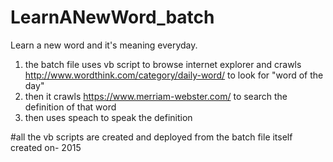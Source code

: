 # LearnANewWord_batch
Learn a new word and it's meaning everyday.

1) the batch file uses vb script to browse internet explorer and crawls http://www.wordthink.com/category/daily-word/ to look  for "word of the day"
2) then it crawls https://www.merriam-webster.com/ to search the definition of that word
3) then uses speach to speak the definition

#all the vb scripts are created and deployed from the batch file itself
created on- 2015
